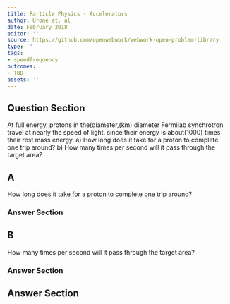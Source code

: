```yaml
---
title: Particle Physics - Accelerators
author: Urone et. al
date: February 2018
editor: ''
source: https://github.com/openwebwork/webwork-open-problem-library
type: ''
tags:
- speedfrequency
outcomes:
- TBD
assets: ''
---
```


## Question Section 

At full energy, protons in the(diameter,(km) diameter Fermilab synchrotron travel at nearly
the speed of light, since their energy is about(1000) times their rest mass energy. 
a) How long does it take for a proton to complete one trip around? 
b) How many times per second will it pass through the target area?
## A
How long does it take for a proton to complete one trip around? 
### Answer Section
## B
How many times per second will it pass through the target area?
### Answer Section


## Answer Section

